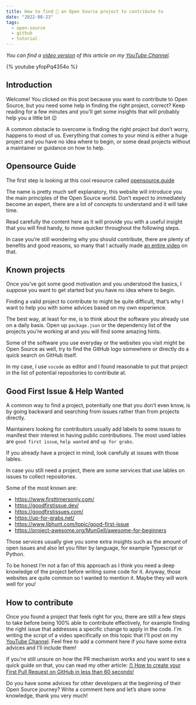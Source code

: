 ```yaml
---
title: How to find 🔎 an Open Source project to contribute to
date: "2022-08-23"
tags:
  - open-source
  - github
  - tutorial
---
```


_You can find a [video version](https://youtu.be/yfopPq4354o) of this article on my [YouTube Channel](https://www.youtube.com/channel/UC-KqnO3ez7vF-kyIQ_22rdA)._

{% youtube yfopPq4354o %}

## Introduction

Welcome! You clicked on this post because you want to contribute to Open Source, but you need some help in finding the right project, correct? Keep reading for a few minutes and you'll get some insights that will probably help you a little bit 😉

A common obstacle to overcome is finding the right project but don’t worry, happens to most of us. Everything that comes to your mind is either a huge project and you have no idea where to begin, or some dead projects without a maintainer or guidance on how to help.

## Opensource Guide

The first step is looking at this cool resource called [opensource.guide](https://opensource.guide/)

The name is pretty much self explanatory, this website will introduce you the main principles of the Open Source world. Don’t expect to immediately become an expert, there are a lot of concepts to understand and it will take time.

Read carefully the content here as it will provide you with a useful insight that you will find handy, to move quicker throughout the following steps.

In case you’re still wondering why you should contribute, there are plenty of benefits and good reasons, so many that I actually made [an entire video](https://youtu.be/uquIcISFtwg) on that.

## Known projects

Once you’ve got some good motivation and you understood the basics, I suppose you want to get started but you have no idea where to begin.

Finding a valid project to contribute to might be quite difficult, that’s why I want to help you with some advices based on my own experience.

The best way, at least for me, is to think about the software you already use on a daily basis. Open up `package.json` or the dependency list of the projects you’re working at and you will find some amazing hints.

Some of the software you use everyday or the websites you visit might be Open Source as well, try to find the GitHub logo somewhere or directly do a quick search on GitHub itself.

In my case, I use `vscode` as editor and I found reasonable to put that project in the list of potential repositories to contribute at.

## Good First Issue & Help Wanted

A common way to find a project, potentially one that you don’t even know, is by going backward and searching from issues rather than from projects directly.

Maintainers looking for contributors usually add labels to some issues to manifest their interest in having public contributions. The most used lables are `good first issue`, `help wanted` and `up for grabs`.

If you already have a project in mind, look carefully at issues with those lables.

In case you still need a project, there are some services that use lables on issues to collect repositories.

Some of the most known are:

- https://www.firsttimersonly.com/
- https://goodfirstissue.dev/
- https://goodfirstissues.com/
- https://up-for-grabs.net/
- https://www.libhunt.com/topic/good-first-issue
- https://project-awesome.org/MunGell/awesome-for-beginners

Those services usually give you some extra insights such as the amount of open issues and also let you filter by language, for example Typescript or Python.

To be honest I’m not a fan of this approach as I think you need a deep knowledge of the project before writing some code for it. Anyway, those websites are quite common so I wanted to mention it. Maybe they will work well for you!

## How to contribute

Once you found a project that feels right for you, there are still a few steps to take before being 100% able to contribute effectively, for example finding the right issue that addresses a specific change to apply in the code. I'm writing the script of a video specifically on this topic that I'll post on my [YouTube Channel](https://www.youtube.com/channel/UC-KqnO3ez7vF-kyIQ_22rdA). Feel free to add a comment here if you have some extra advices and I'll include them!

If you're still unsure on how the PR mechanism works and you want to see a quick guide on that, you can read my other article: [⏰ How to create your First Pull Request on GitHub in less than 60 seconds!](/first-pull-request)

Do you have some advices for other developers at the beginning of their Open Source journey? Write a comment here and let’s share some knowledge, thank you very much!
